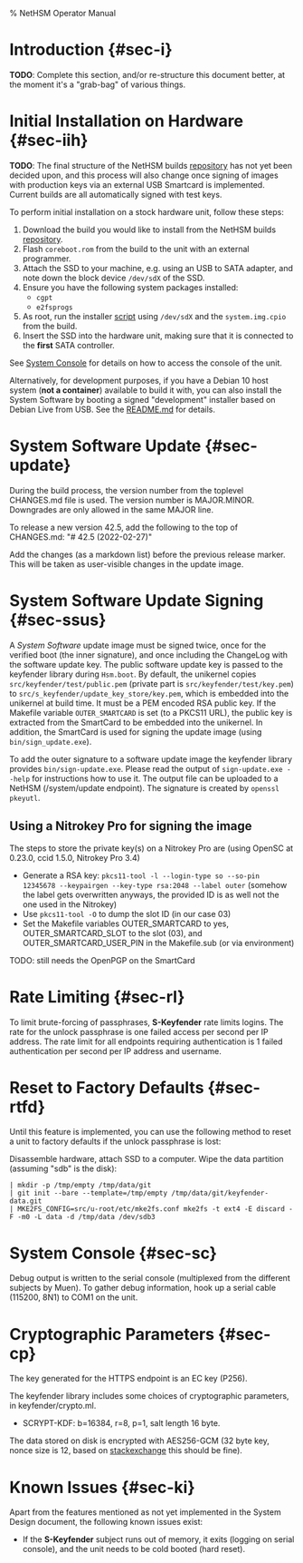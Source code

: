 % NetHSM Operator Manual

# Introduction {#sec-i}

**TODO**: Complete this section, and/or re-structure this document better, at the moment it's a "grab-bag" of various things.

# Initial Installation on Hardware {#sec-iih}

**TODO**: The final structure of the NetHSM builds [repository][builds] has not yet been decided upon, and this process will also change once signing of images with production keys via an external USB Smartcard is implemented. Current builds are all automatically signed with test keys.

To perform initial installation on a stock hardware unit, follow these steps:

1. Download the build you would like to install from the NetHSM builds [repository][builds].
2. Flash `coreboot.rom` from the build to the unit with an external programmer.
3. Attach the SSD to your machine, e.g. using an USB to SATA adapter, and note down the block device `/dev/sdX` of the SSD.
4. Ensure you have the following system packages installed:
    - `cgpt`
    - `e2fsprogs`
5. As root, run the installer [script][installer] using `/dev/sdX` and the `system.img.cpio` from the build.
6. Insert the SSD into the hardware unit, making sure that it is connected to the **first** SATA controller.

See [System Console](#sec-sc) for details on how to access the console of the unit.

[builds]: https://git.nitrokey.com/nitrokey/nethsm/ci-builds
[installer]: https://git.nitrokey.com/nitrokey/nethsm/nethsm/-/raw/master/tools/nethsm-install.sh

Alternatively, for development purposes, if you have a Debian 10 host system (**not a container**) available to build it with, you can also install the System Software by booting a signed "development" installer based on Debian Live from USB. See the [README.md][usbinstaller] for details.

[usbinstaller]: https://git.nitrokey.com/nitrokey/nethsm/nethsm/-/blob/master/src/installer/README.md

# System Software Update {#sec-update}

During the build process, the version number from the toplevel CHANGES.md file is used. The version number is MAJOR.MINOR. Downgrades are only allowed in the same MAJOR line.

To release a new version 42.5, add the following to the top of CHANGES.md: "# 42.5 (2022-02-27)"

Add the changes (as a markdown list) before the previous release marker. This will be taken as user-visible changes in the update image.

# System Software Update Signing {#sec-ssus}

A _System Software_ update image must be signed twice, once for the verified boot (the inner signature), and once including the ChangeLog with the software update key. The public software update key is passed to the keyfender library during `Hsm.boot`. By default, the unikernel copies `src/keyfender/test/public.pem` (private part is `src/keyfender/test/key.pem`) to `src/s_keyfender/update_key_store/key.pem`, which is embedded into the unikernel at build time. It must be a PEM encoded RSA public key. If the Makefile variable `OUTER_SMARTCARD` is set (to a PKCS11 URL), the public key is extracted from the SmartCard to be embedded into the unikernel. In addition, the SmartCard is used for signing the update image (using `bin/sign_update.exe`).

To add the outer signature to a software update image the keyfender library provides `bin/sign-update.exe`. Please read the output of `sign-update.exe --help` for instructions how to use it. The output file can be uploaded to a NetHSM (/system/update endpoint). The signature is created by `openssl pkeyutl`.

## Using a Nitrokey Pro for signing the image

The steps to store the private key(s) on a Nitrokey Pro are (using OpenSC at 0.23.0, ccid 1.5.0, Nitrokey Pro 3.4)
- Generate a RSA key: `pkcs11-tool -l --login-type so --so-pin 12345678 --keypairgen --key-type rsa:2048 --label outer` (somehow the label gets overwritten anyways, the provided ID is as well not the one used in the Nitrokey)
- Use `pkcs11-tool -O` to dump the slot ID (in our case 03)
- Set the Makefile variables OUTER_SMARTCARD to yes, OUTER_SMARTCARD_SLOT to the slot (03), and OUTER_SMARTCARD_USER_PIN in the Makefile.sub (or via environment)

TODO: still needs the OpenPGP on the SmartCard

# Rate Limiting {#sec-rl}

To limit brute-forcing of passphrases, **S-Keyfender** rate limits logins. The rate for the unlock passphrase is one failed access per second per IP address. The rate limit for all endpoints requiring authentication is 1 failed authentication per second per IP address and username.

# Reset to Factory Defaults {#sec-rtfd}

Until this feature is implemented, you can use the following method to reset a unit to factory defaults if the unlock passphrase is lost:

Disassemble hardware, attach SSD to a computer. Wipe the data partition (assuming "sdb" is the disk):

    | mkdir -p /tmp/empty /tmp/data/git
    | git init --bare --template=/tmp/empty /tmp/data/git/keyfender-data.git
    | MKE2FS_CONFIG=src/u-root/etc/mke2fs.conf mke2fs -t ext4 -E discard -F -m0 -L data -d /tmp/data /dev/sdb3

# System Console {#sec-sc}

Debug output is written to the serial console (multiplexed from the different subjects by Muen). To gather debug information, hook up a serial cable (115200, 8N1) to COM1 on the unit.

# Cryptographic Parameters {#sec-cp}

The key generated for the HTTPS endpoint is an EC key (P256).

The keyfender library includes some choices of cryptographic parameters, in keyfender/crypto.ml.
- SCRYPT-KDF: b=16384, r=8, p=1, salt length 16 byte.

The data stored on disk is encrypted with AES256-GCM (32 byte key, nonce size is 12, based on [stackexchange] this should be fine).

[stackexchange]: https://crypto.stackexchange.com/questions/5807/aes-gcm-and-its-iv-nonce-value

# Known Issues {#sec-ki}

Apart from the features mentioned as not yet implemented in the System Design document, the following known issues exist:

- If the **S-Keyfender** subject runs out of memory, it exits (logging on serial console), and the unit needs to be cold booted (hard reset).

